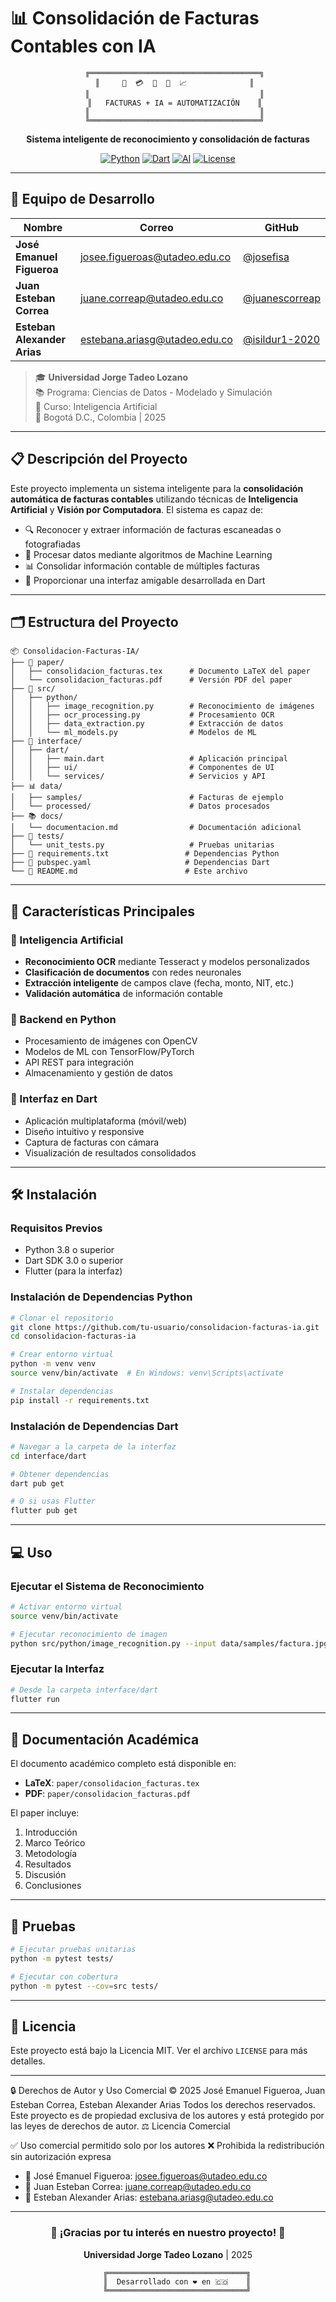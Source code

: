 # 📊 Consolidación de Facturas Contables con IA

<div align="center">

```
   ╔══════════════════════════════════════╗
   ║     🧾  💳  📱  🤖  📈              ║
   ║                                      ║
   ║   FACTURAS + IA = AUTOMATIZACIÓN    ║
   ║                                      ║
   ╚══════════════════════════════════════╝
```

**Sistema inteligente de reconocimiento y consolidación de facturas**

[![Python](https://img.shields.io/badge/Python-3.8+-blue.svg)](https://www.python.org/)
[![Dart](https://img.shields.io/badge/Dart-3.0+-0175C2.svg)](https://dart.dev/)
[![AI](https://img.shields.io/badge/AI-Computer%20Vision-green.svg)](https://github.com)
[![License](https://img.shields.io/badge/License-MIT-yellow.svg)](LICENSE)

</div>

---

## 👥 Equipo de Desarrollo

| Nombre | Correo | GitHub |
|--------|--------|--------|
| **José Emanuel Figueroa** | [josee.figueroas@utadeo.edu.co](mailto:josee.figueroas@utadeo.edu.co) | [@josefisa](#) |
| **Juan Esteban Correa** | [juane.correap@utadeo.edu.co](mailto:juane.correap@utadeo.edu.co) | [@juanescorreap](#) |
| **Esteban Alexander Arias** | [estebana.ariasg@utadeo.edu.co](mailto:estebana.ariasg@utadeo.edu.co) | [@isildur1-2020](#) |

> 🎓 **Universidad Jorge Tadeo Lozano**  
> 📚 Programa: Ciencias de Datos - Modelado y Simulación  
> 🤖 Curso: Inteligencia Artificial  
> 📍 Bogotá D.C., Colombia | 2025

---

## 📋 Descripción del Proyecto

Este proyecto implementa un sistema inteligente para la **consolidación automática de facturas contables** utilizando técnicas de **Inteligencia Artificial** y **Visión por Computadora**. El sistema es capaz de:

- 🔍 Reconocer y extraer información de facturas escaneadas o fotografiadas
- 🧠 Procesar datos mediante algoritmos de Machine Learning
- 📊 Consolidar información contable de múltiples facturas
- 📱 Proporcionar una interfaz amigable desarrollada en Dart

---

## 🗂️ Estructura del Proyecto

```
📦 Consolidacion-Facturas-IA/
├── 📄 paper/
│   ├── consolidacion_facturas.tex      # Documento LaTeX del paper
│   └── consolidacion_facturas.pdf      # Versión PDF del paper
├── 🐍 src/
│   ├── python/
│   │   ├── image_recognition.py        # Reconocimiento de imágenes
│   │   ├── ocr_processing.py           # Procesamiento OCR
│   │   ├── data_extraction.py          # Extracción de datos
│   │   └── ml_models.py                # Modelos de ML
├── 🎯 interface/
│   ├── dart/
│   │   ├── main.dart                   # Aplicación principal
│   │   ├── ui/                         # Componentes de UI
│   │   └── services/                   # Servicios y API
├── 📊 data/
│   ├── samples/                        # Facturas de ejemplo
│   └── processed/                      # Datos procesados
├── 📚 docs/
│   └── documentacion.md                # Documentación adicional
├── 🧪 tests/
│   └── unit_tests.py                   # Pruebas unitarias
├── 📄 requirements.txt                 # Dependencias Python
├── 📄 pubspec.yaml                     # Dependencias Dart
└── 📖 README.md                        # Este archivo
```

---

## 🚀 Características Principales

### 🤖 Inteligencia Artificial
- **Reconocimiento OCR** mediante Tesseract y modelos personalizados
- **Clasificación de documentos** con redes neuronales
- **Extracción inteligente** de campos clave (fecha, monto, NIT, etc.)
- **Validación automática** de información contable

### 🐍 Backend en Python
- Procesamiento de imágenes con OpenCV
- Modelos de ML con TensorFlow/PyTorch
- API REST para integración
- Almacenamiento y gestión de datos

### 📱 Interfaz en Dart
- Aplicación multiplataforma (móvil/web)
- Diseño intuitivo y responsive
- Captura de facturas con cámara
- Visualización de resultados consolidados

---

## 🛠️ Instalación

### Requisitos Previos
- Python 3.8 o superior
- Dart SDK 3.0 o superior
- Flutter (para la interfaz)

### Instalación de Dependencias Python

```bash
# Clonar el repositorio
git clone https://github.com/tu-usuario/consolidacion-facturas-ia.git
cd consolidacion-facturas-ia

# Crear entorno virtual
python -m venv venv
source venv/bin/activate  # En Windows: venv\Scripts\activate

# Instalar dependencias
pip install -r requirements.txt
```

### Instalación de Dependencias Dart

```bash
# Navegar a la carpeta de la interfaz
cd interface/dart

# Obtener dependencias
dart pub get

# O si usas Flutter
flutter pub get
```

---

## 💻 Uso

### Ejecutar el Sistema de Reconocimiento

```bash
# Activar entorno virtual
source venv/bin/activate

# Ejecutar reconocimiento de imagen
python src/python/image_recognition.py --input data/samples/factura.jpg
```

### Ejecutar la Interfaz

```bash
# Desde la carpeta interface/dart
flutter run
```

---

## 📄 Documentación Académica

El documento académico completo está disponible en:
- **LaTeX**: `paper/consolidacion_facturas.tex`
- **PDF**: `paper/consolidacion_facturas.pdf`

El paper incluye:
1. Introducción
2. Marco Teórico
3. Metodología
4. Resultados
5. Discusión
6. Conclusiones

---

## 🧪 Pruebas

```bash
# Ejecutar pruebas unitarias
python -m pytest tests/

# Ejecutar con cobertura
python -m pytest --cov=src tests/
```

---

## 📝 Licencia

Este proyecto está bajo la Licencia MIT. Ver el archivo `LICENSE` para más detalles.

---

🔒 Derechos de Autor y Uso Comercial
© 2025 José Emanuel Figueroa, Juan Esteban Correa, Esteban Alexander Arias
Todos los derechos reservados.
Este proyecto es de propiedad exclusiva de los autores y está protegido por las leyes de derechos de autor.
⚖️ Licencia Comercial

✅ Uso comercial permitido solo por los autores
❌ Prohibida la redistribución sin autorización expresa

- 📧 José Emanuel Figueroa: josee.figueroas@utadeo.edu.co
- 📧 Juan Esteban Correa: juane.correap@utadeo.edu.co
- 📧 Esteban Alexander Arias: estebana.ariasg@utadeo.edu.co

---

<div align="center">

### 🌟 ¡Gracias por tu interés en nuestro proyecto! 🌟

**Universidad Jorge Tadeo Lozano** | 2025

```
    ╔═══════════════════════════════╗
    ║  Desarrollado con ❤️ en 🇨🇴    ║
    ╚═══════════════════════════════╝
```

</div>
